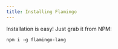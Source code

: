 ```yaml
---
title: Installing Flamingo
---
```


Installation is easy! Just grab it from NPM:

```
npm i -g flamingo-lang
```
  